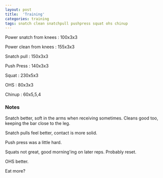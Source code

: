 ```yaml
---
layout: post
title:  'Training'
categories: training
tags: snatch clean snatchpull pushpress squat ohs chinup
---
```


Power snatch from knees :   100x3x3

Power clean from knees  :   155x3x3

Snatch pull   :   150x3x3

Push Press  :   140x3x3

Squat   :   230x5x3

OHS     :   80x3x3

Chinup  :   60x5,5,4


### Notes

Snatch better, soft in the arms when receiving sometimes. Cleans good too, keeping the
bar close to the leg.

Snatch pulls feel better, contact is more solid.

Push press was a little hard.

Squats not great, good morning'ing on later reps. Probably reset.

OHS better.

Eat more?

